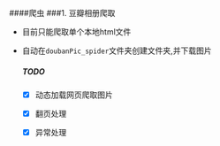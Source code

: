 ####爬虫
###1. 豆瓣相册爬取

- 目前只能爬取单个本地html文件
- 自动在`doubanPic_spider`文件夹创建文件夹,并下载图片

	##### TODO
	- [x] 动态加载网页爬取图片  
	- [x] 翻页处理  
	- [x] 异常处理


